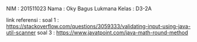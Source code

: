 NIM : 201511023
Nama : Oky Bagus Lukmana
Kelas : D3-2A

link referensi :
soal 1 : https://stackoverflow.com/questions/3059333/validating-input-using-java-util-scanner
soal 3 : https://www.javatpoint.com/java-math-round-method
